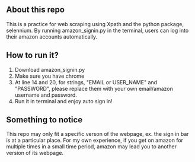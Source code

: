 ## About this repo
This is a practice for web scraping using Xpath and the python package, selennium. By running amazon_signin.py in the terminal, users can log into their amazon accounts automatically.

## How to run it?
1. Download amazon_signin.py
2. Make sure you have chrome
3. At line 14 and 20, for strings, "EMAIL or USER_NAME" and "PASSWORD", please replace them with your own email/amazon username and password.
4. Run it in terminal and enjoy auto sign in!

## Something to notice
This repo may only fit a specific verson of the webpage, ex. the sign in bar is at a particular place. For my own experience, if you get on amazon for multiple times in a small time period, amazon may lead you to another version of its webpage.
